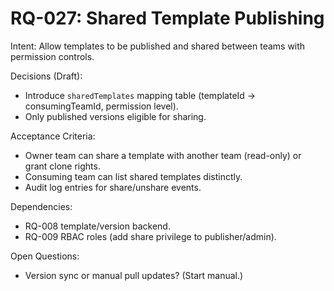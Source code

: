# RQ-027: Shared Template Publishing

Intent:
Allow templates to be published and shared between teams with permission controls.

Decisions (Draft):
- Introduce `sharedTemplates` mapping table (templateId -> consumingTeamId, permission level).
- Only published versions eligible for sharing.

Acceptance Criteria:
- Owner team can share a template with another team (read-only) or grant clone rights.
- Consuming team can list shared templates distinctly.
- Audit log entries for share/unshare events.

Dependencies:
- RQ-008 template/version backend.
- RQ-009 RBAC roles (add share privilege to publisher/admin).

Open Questions:
- Version sync or manual pull updates? (Start manual.)
